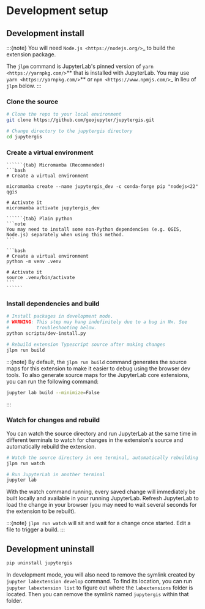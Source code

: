 # Development setup

## Development install

:::{note}
You will need `Node.js <https://nodejs.org/>`\_ to build the extension package.

The `jlpm` command is JupyterLab's pinned version of
`yarn <https://yarnpkg.com/>`** that is installed with JupyterLab. You may use
`yarn <https://yarnpkg.com/>`** or `npm <https://www.npmjs.com/>`\_ in lieu of `jlpm` below.
:::

### Clone the source

```bash
# Clone the repo to your local environment
git clone https://github.com/geojupyter/jupytergis.git

# Change directory to the jupytergis directory
cd jupytergis
```

### Create a virtual environment

```````{tabs}
``````{tab} Micromamba (Recommended)
```bash
# Create a virtual environment

micromamba create --name jupytergis_dev -c conda-forge pip "nodejs<22" qgis

# Activate it
micromamba activate jupytergis_dev

``````{tab} Plain python
```note
You may need to install some non-Python dependencies (e.g. QGIS,
Node.js) separately when using this method.
```

```bash
# Create a virtual environment
python -m venv .venv

# Activate it
source .venv/bin/activate
```
``````
```````

### Install dependencies and build

```bash
# Install packages in development mode.
# WARNING: This step may hang indefinitely due to a bug in Nx. See
#          troubleshooting below.
python scripts/dev-install.py

# Rebuild extension Typescript source after making changes
jlpm run build
```

:::{note}
By default, the `jlpm run build` command generates the source maps for this extension to make it easier to debug using the browser dev tools.
To also generate source maps for the JupyterLab core extensions, you can run the following command:

```bash
jupyter lab build --minimize=False
```

:::

### Watch for changes and rebuild

You can watch the source directory and run JupyterLab at the same time in different terminals to watch for changes in the extension's source and automatically rebuild the extension.

```bash
# Watch the source directory in one terminal, automatically rebuilding when needed
jlpm run watch

# Run JupyterLab in another terminal
jupyter lab
```

With the watch command running, every saved change will immediately be built locally and available in your running JupyterLab. Refresh JupyterLab to load the change in your browser (you may need to wait several seconds for the extension to be rebuilt).

:::{note}
`jlpm run watch` will sit and wait for a change once started. Edit a file to trigger a build.
:::

## Development uninstall

```bash
pip uninstall jupytergis
```

In development mode, you will also need to remove the symlink created by `jupyter labextension develop` command. To find its location, you can run `jupyter labextension list` to figure out where the `labextensions` folder is located. Then you can remove the symlink named `jupytergis` within that folder.

